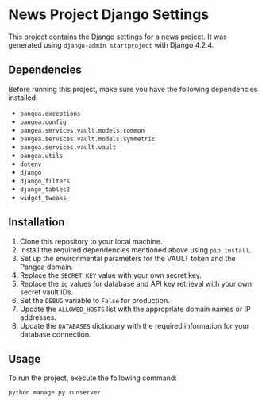# News Project Django Settings

This project contains the Django settings for a news project. It was generated using `django-admin startproject` with Django 4.2.4.

## Dependencies

Before running this project, make sure you have the following dependencies installed:

- `pangea.exceptions`
- `pangea.config`
- `pangea.services.vault.models.common`
- `pangea.services.vault.models.symmetric`
- `pangea.services.vault.vault`
- `pangea.utils`
- `dotenv`
- `django`
- `django_filters`
- `django_tables2`
- `widget_tweaks`

## Installation

1. Clone this repository to your local machine.
2. Install the required dependencies mentioned above using `pip install`.
3. Set up the environmental parameters for the VAULT token and the Pangea domain.
4. Replace the `SECRET_KEY` value with your own secret key.
5. Replace the `id` values for database and API key retrieval with your own secret vault IDs.
6. Set the `DEBUG` variable to `False` for production.
7. Update the `ALLOWED_HOSTS` list with the appropriate domain names or IP addresses.
8. Update the `DATABASES` dictionary with the required information for your database connection.

## Usage

To run the project, execute the following command:

```bash
python manage.py runserver
